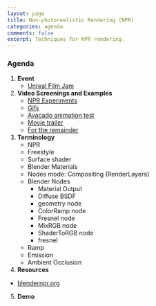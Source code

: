 ```yaml
---
layout: page
title: Non-photorealistic Rendering (NPR)
categories: agenda
comments: false
excerpt: Techniques for NPR rendering.
---
```


### Agenda

1. **Event**
   - [Unreal Film Jam](https://www.unrealengine.com/en-US/events/unreal-film-jam)
2. **Video Screenings and Examples**
   - [NPR Experiments](https://cgsociety.org/c/featured/yjge/npr-expreiments)
   - [Gifs](http://syntheticimagination.tumblr.com/post/181589274195/summer-daze-my-first-and-ironically-last-post)
   - [Avacado animation test](https://vimeo.com/78060303)
   - [Movie trailer](https://vimeo.com/ondemand/ziegenortbytomaszpopakul/179433781)
   - [For the remainder](https://vimeo.com/36818561)
2. **Terminology**
   - NPR
   - Freestyle
   - Surface shader
   - Blender Materials
   - Nodes mode: Compositing (RenderLayers) 
   - Blender Nodes
      - Material Output
      - Diffuse BSDF
      - geometry node
      - ColorRamp node
      - Fresnel node
      - MixRGB node
      - ShaderToRGB node
      - fresnel
   - Ramp
   - Emission
   - Ambient Occlusion
3. **Resources**
  - [blendernpr.org](http://blendernpr.org/)
5. **Demo**